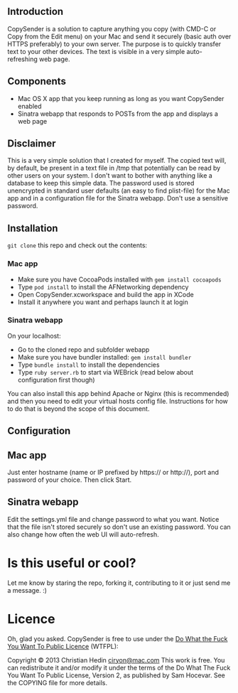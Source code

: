 ## Introduction ##

CopySender is a solution to capture anything you copy (with CMD-C or Copy from the Edit menu) on your Mac and send it securely (basic auth over HTTPS preferably) to your own server. The purpose is to quickly transfer text to your other devices. The text is visible in a very simple auto-refreshing web page.

## Components ##

* Mac OS X app that you keep running as long as you want CopySender enabled
* Sinatra webapp that responds to POSTs from the app and displays a web page

## Disclaimer ##

This is a very simple solution that I created for myself. The copied text will, by default, be present in a text file in /tmp that potentially can be read by other users on your system. I don't want to bother with anything like a database to keep this simple data. The password used is stored unencrypted in standard user defaults (an easy to find plist-file) for the Mac app and in a configuration file for the Sinatra webapp. Don't use a sensitive password.

## Installation ##

`git clone` this repo and check out the contents:

### Mac app ###

* Make sure you have CocoaPods installed with `gem install cocoapods`
* Type `pod install` to install the AFNetworking dependency
* Open CopySender.xcworkspace and build the app in XCode
* Install it anywhere you want and perhaps launch it at login


### Sinatra webapp ###

On your localhost:

* Go to the cloned repo and subfolder webapp
* Make sure you have bundler installed: `gem install bundler`
* Type `bundle install` to install the dependencies
* Type `ruby server.rb` to start via WEBrick (read below about configuration first though)

You can also install this app behind Apache or Nginx (this is recommended) and then you need to edit your virtual hosts config file. Instructions for how to do that is beyond the scope of this document.

## Configuration ##

## Mac app ##

Just enter hostname (name or IP prefixed by https:// or http://), port and password of your choice. Then click Start.

## Sinatra webapp ##

Edit the settings.yml file and change password to what you want. Notice that the file isn't stored securely so don't use an existing password. You can also change how often the web UI will auto-refresh. 


# Is this useful or cool? #

Let me know by staring the repo, forking it, contributing to it or just send me a message. :)


# Licence

Oh, glad you asked. CopySender is free to use under the [Do What the Fuck You Want To Public Licence](http://www.wtfpl.net) (WTFPL):

Copyright © 2013 Christian Hedin <ciryon@mac.com>
This work is free. You can redistribute it and/or modify it under the
terms of the Do What The Fuck You Want To Public License, Version 2,
as published by Sam Hocevar. See the COPYING file for more details.